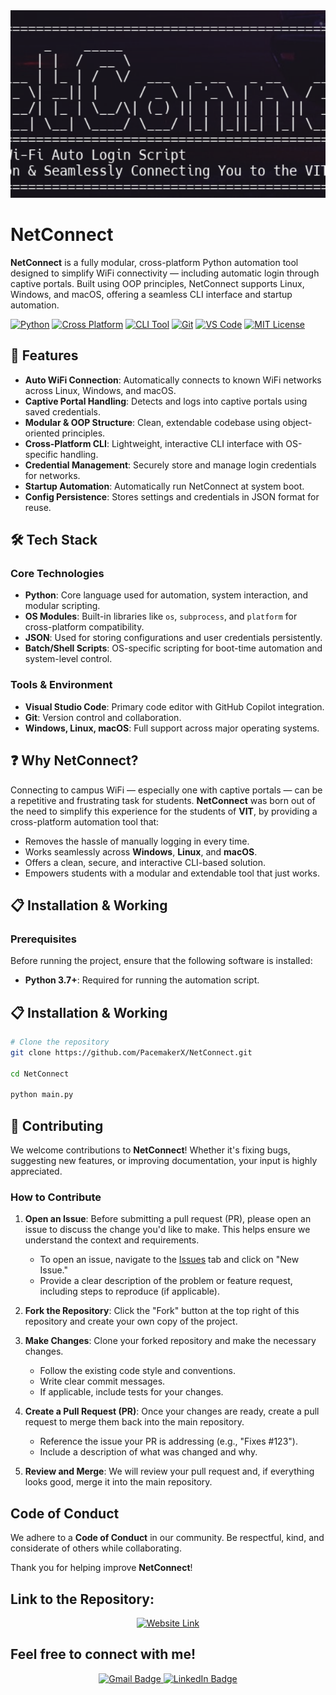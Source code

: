 <img src="./assets/image.png" alt="LinkedIn Automation" style="width:100%; height:300px; object-fit: cover;">
<br>

# NetConnect

**NetConnect** is a fully modular, cross-platform Python automation tool designed to simplify WiFi connectivity — including automatic login through captive portals. Built using OOP principles, NetConnect supports Linux, Windows, and macOS, offering a seamless CLI interface and startup automation.

[![Python](https://img.shields.io/badge/Python-3776AB?logo=python&logoColor=white)](#)
[![Cross Platform](https://img.shields.io/badge/Cross--Platform-00b894?logo=windows&logoColor=white&label=OS)](#)
[![CLI Tool](https://img.shields.io/badge/CLI%20Tool-4B8BBE?logo=terminal&logoColor=white)](#)
[![Git](https://img.shields.io/badge/Git-F05032?logo=git&logoColor=white)](#)
[![VS Code](https://custom-icon-badges.demolab.com/badge/VS%20Code-0078d7.svg?logo=visualstudiocode&logoColor=white)](#)
[![MIT License](https://img.shields.io/badge/License-MIT-green.svg)](#)



## 🚀 Features

-  **Auto WiFi Connection**: Automatically connects to known WiFi networks across Linux, Windows, and macOS.
-  **Captive Portal Handling**: Detects and logs into captive portals using saved credentials.
-  **Modular & OOP Structure**: Clean, extendable codebase using object-oriented principles.
-  **Cross-Platform CLI**: Lightweight, interactive CLI interface with OS-specific handling.
-  **Credential Management**: Securely store and manage login credentials for networks.
-  **Startup Automation**: Automatically run NetConnect at system boot.
-  **Config Persistence**: Stores settings and credentials in JSON format for reuse.

## 🛠️ Tech Stack

### Core Technologies

- **Python**: Core language used for automation, system interaction, and modular scripting.
- **OS Modules**: Built-in libraries like `os`, `subprocess`, and `platform` for cross-platform compatibility.
- **JSON**: Used for storing configurations and user credentials persistently.
- **Batch/Shell Scripts**: OS-specific scripting for boot-time automation and system-level control.

### Tools & Environment

- **Visual Studio Code**: Primary code editor with GitHub Copilot integration.
- **Git**: Version control and collaboration.
- **Windows, Linux, macOS**: Full support across major operating systems.

## ❓ Why NetConnect?

Connecting to campus WiFi — especially one with captive portals — can be a repetitive and frustrating task for students. **NetConnect** was born out of the need to simplify this experience for the students of **VIT**, by providing a cross-platform automation tool that:

- Removes the hassle of manually logging in every time.
- Works seamlessly across **Windows**, **Linux**, and **macOS**.
- Offers a clean, secure, and interactive CLI-based solution.
- Empowers students with a modular and extendable tool that just works.

## 📋 Installation & Working

### Prerequisites
Before running the project, ensure that the following software is installed:

- **Python 3.7+**: Required for running the automation script.



## 📋 Installation & Working

```bash
# Clone the repository
git clone https://github.com/PacemakerX/NetConnect.git

cd NetConnect

python main.py
```


## 🤝 Contributing

We welcome contributions to **NetConnect**! Whether it's fixing bugs, suggesting new features, or improving documentation, your input is highly appreciated.

### How to Contribute

1. **Open an Issue**: Before submitting a pull request (PR), please open an issue to discuss the change you'd like to make. This helps ensure we understand the context and requirements.
   - To open an issue, navigate to the [Issues](https://github.com/yourusername/NetConnect/issues) tab and click on "New Issue."
   - Provide a clear description of the problem or feature request, including steps to reproduce (if applicable).

2. **Fork the Repository**: Click the "Fork" button at the top right of this repository and create your own copy of the project.

3. **Make Changes**: Clone your forked repository and make the necessary changes.
   - Follow the existing code style and conventions.
   - Write clear commit messages.
   - If applicable, include tests for your changes.

4. **Create a Pull Request (PR)**: Once your changes are ready, create a pull request to merge them back into the main repository.
   - Reference the issue your PR is addressing (e.g., "Fixes #123").
   - Include a description of what was changed and why.

5. **Review and Merge**: We will review your pull request and, if everything looks good, merge it into the main repository.

## Code of Conduct
We adhere to a **Code of Conduct** in our community. Be respectful, kind, and considerate of others while collaborating.

Thank you for helping improve **NetConnect**!

## Link to the Repository:

<p align="center">
<a href="https://github.com/PacemakerX/NetConnect.git">
  <img src="https://user-images.githubusercontent.com/74038190/212749447-bfb7e725-6987-49d9-ae85-2015e3e7cc41.gif" alt="Website Link" style="width:100%; height:300px; object-fit: cover;">
</a>
<p>

## Feel free to connect with me!

<p align="center">
  <a href="mailto:sparsh.officialwork@gmail.com">
    <img src="https://img.shields.io/badge/Gmail-sparsh.officialwork@gmail.com-D14836?style=for-the-badge&logo=gmail&logoColor=white" alt="Gmail Badge" />
  </a>
  <a href="https://www.linkedin.com/in/sparshsoni">
    <img src="https://img.shields.io/badge/LinkedIn-Connect-blue?style=for-the-badge&logo=linkedin&logoColor=white" alt="LinkedIn Badge" />
  </a>
</p>
